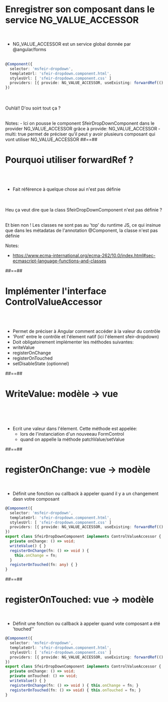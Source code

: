 <!-- .slide: class="with-code inconsolata" -->
# Enregistrer son composant dans le service NG_VALUE_ACCESSOR
<br>

- NG_VALUE_ACCESSOR est un service global donnée par @angular/forms
<br><br>

```typescript
@Component({
  selector: 'msfeir-dropdown',
  templateUrl: 'sfeir-dropdown.component.html',
  stylesUrl: [ 'sfeir-dropdown.component.css' ]
  providers: [{ provide: NG_VALUE_ACCESSOR, useExisting: forwardRef(() => SfeirDropDownComponent), multi: true }]  
})
```
<!-- .element: class="big-code" -->
<br><br>
Ouhlà!! D'ou soirt tout ça ?
<!-- .element: class="center important" -->
<br>
Notes:
- Ici on pousse le component SfeirDropDownComponent dans le provider NG_VALUE_ACCESSOR grâce à provide: NG_VALUE_ACCESSOR
- multi: true permet de préciser qu'il peut y avoir plusieurs composant qui vont utiliser NG_VALUE_ACCESSOR
##==##

<!-- .slide: class="inconsolata with-code" -->

# Pourquoi utiliser forwardRef ?
<br><br>

- Fait référence à quelque chose aui n'est pas définie
<br><br><br>

Heu ça veut dire que la class SfeirDropDownComponent n'est pas définie ? 
<!-- .element: class="center important"-->
<br>
Et bien non ! Les classes ne sont pas au 'top' du runtime JS, ce qui insinue que dans les métadatas de l'annotation @Component, la classe n'est pas définie

Notes: 
- https://www.ecma-international.org/ecma-262/10.0/index.html#sec-ecmascript-language-functions-and-classes

##==##

<!-- .slide -->

# Implémenter l'interface ControlValueAccessor
<br><br>

- Permet de préciser à Angular comment accéder à la valeur du contrôle
- 'Pont' entre le contrôle et l'élement natif (ici l'élement sfeir-dropdown)
- Doit obligatoirement implémenter les méthodes suivantes:
 - writeValue
 - registerOnChange
 - registerOnTouched
 - setDisableState (optionnel)

##==##

<!-- .slide: class="sfeir-basic-slide" -->

# WriteValue: modèle -> vue
<br><br><br>

- Ecrit une valeur dans l'élement. Cette méthode est appelée:
    - lors de l'instanciation d'un nouveeau FormControl
    - quand on appelle la méthode patchValue/setValue

##==##

<!-- .slide: class="with-code inconsolata" -->

# registerOnChange: vue -> modèle
<br>

- Définit une fonction ou callback à appeler quand il y a un changement dasn votre composant

```typescript
@Component({
  selector: 'msfeir-dropdown',
  templateUrl: 'sfeir-dropdown.component.html',
  stylesUrl: [ 'sfeir-dropdown.component.css' ]
  providers: [{ provide: NG_VALUE_ACCESSOR, useExisting: forwardRef(() => SfeirDropDownComponent), multi: true }]  
})
export class SfeirDropDownComponent implements ControlValueAccessor {
  private onChange: () => void;  
  writeValue() { }
  registerOnChange(fn: () => void ) { 
    this.onChange = fn;  
  }
  registerOnTouched(fn: any) { }
}
```
<!-- .element: class="big-code" -->

##==##

<!-- .slide: class="with-code inconsolata" -->

# registerOnTouched: vue -> modèle
<br>

- Définit une fonction ou callback à appeler quand vote composant a été 'touched''

```typescript
@Component({
  selector: 'msfeir-dropdown',
  templateUrl: 'sfeir-dropdown.component.html',
  stylesUrl: [ 'sfeir-dropdown.component.css' ]
  providers: [{ provide: NG_VALUE_ACCESSOR, useExisting: forwardRef(() => SfeirDropDownComponent), multi: true }]  
})
export class SfeirDropDownComponent implements ControlValueAccessor {
  private onChange: () => void;
  private onTouched: () => void; 
  writeValue() { }
  registerOnChange(fn: () => void ) { this.onChange = fn; }
  registerOnTouched(fn: () => void) { this.onTouched = fn; }
}
```
<!-- .element: class="big-code" -->
